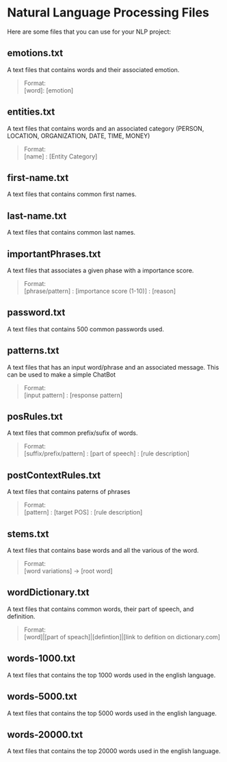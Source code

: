 # Natural Language Processing Files

Here are some files that you can use for your NLP project:

## emotions.txt

A text files that contains words and their associated emotion.

> Format: <br>
> [word]: [emotion]

## entities.txt

A text files that contains words and an associated category (PERSON, LOCATION, ORGANIZATION, DATE, TIME, MONEY)

> Format: <br>
> [name] : [Entity Category]

## first-name.txt

A text files that contains common first names.

## last-name.txt

A text files that contains common last names.


## importantPhrases.txt

A text files that associates a given phase with a importance score.

> Format: <br>
> [phrase/pattern] : [importance score (1-10)] : [reason]

## password.txt

A text files that contains 500 common passwords used.

## patterns.txt

A text files that has an input word/phrase and an associated message. This can be used to make a simple ChatBot

> Format: <br>
> [input pattern] : [response pattern]

## posRules.txt

A text files that common prefix/sufix of words.

> Format: <br>
> [suffix/prefix/pattern] : [part of speech] : [rule description]

## postContextRules.txt

A text files that contains paterns of phrases

> Format: <br>
> [pattern] : [target POS] : [rule description]

## stems.txt

A text files that contains base words and all the various of the word.

> Format: <br>
> [word variations] -> [root word]

## wordDictionary.txt

A text files that contains common words, their part of speech, and definition.

> Format: <br>
> [word]|[part of speach]|[defintion]|[link to defition on dictionary.com]

## words-1000.txt

A text files that contains the top 1000 words used in the english language.

## words-5000.txt

A text files that contains the top 5000 words used in the english language.

## words-20000.txt

A text files that contains the top 20000 words used in the english language.